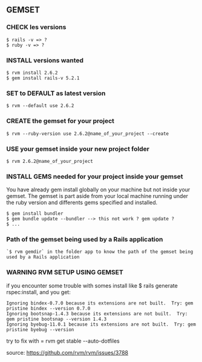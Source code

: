 ## GEMSET

### CHECK les versions
    
    $ rails -v => ?
    $ ruby -v => ?


### INSTALL versions wanted
    
    $ rvm install 2.6.2
    $ gem install rails-v 5.2.1


### SET to DEFAULT as latest version
    
    $ rvm --default use 2.6.2


### CREATE the gemset for your project
    
    $ rvm --ruby-version use 2.6.2@name_of_your_project --create


### USE your gemset inside your new project folder
    
    $ rvm 2.6.2@name_of_your_project


### INSTALL GEMS needed for your project inside your gemset

You have already gem install globally on your machine but not inside your gemset.
The gemset is part aside from your local machine running under the ruby version
and differents gems specified and installed.
    
    $ gem install bundler
    $ gem bundle update --bundler --> this not work ? gem update ?
    $ ...


### Path of the gemset being used by a Rails application

    `$ rvm gemdir` in the folder app to know the path of the gemset being used by a Rails application


### WARNING RVM SETUP USING GEMSET

if you encounter some trouble with somes install like $ rails generate rspec:install, and you get:
    
    Ignoring bindex-0.7.0 because its extensions are not built.  Try: gem pristine bindex --version 0.7.0
    Ignoring bootsnap-1.4.3 because its extensions are not built.  Try: gem pristine bootsnap --version 1.4.3
    Ignoring byebug-11.0.1 because its extensions are not built.  Try: gem pristine byebug --version

try to fix with = rvm get stable --auto-dotfiles

source: https://github.com/rvm/rvm/issues/3788
